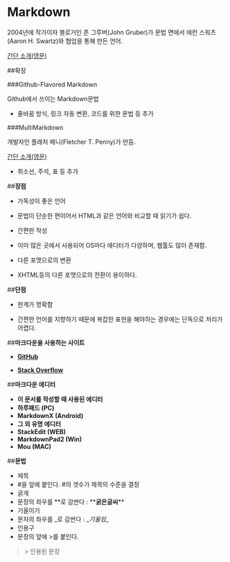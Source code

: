 # Markdown



2004년에 작가이자 블로거인 존 그루버(John Gruber)가 문법 면에서 에런 스워츠(Aaron H. Swartz)와 협업을 통해 만든 언어.

[간단 소개(영문)](http://daringfireball.net/projects/markdown/)





##확장

###Github-Flavored Markdown

Github에서 쓰이는 Markdown문법

- 줄바꿈 방식, 링크 자동 변환, 코드를 위한 문법 등 추가



###MultiMarkdown

개발자인 플래처 페니(Fletcher T. Penny)가 만듬.

[간단 소개(영문)](http://fletcherpenney.net/multimarkdown/)

- 취소선, 주석, 표 등 추가





##**장점**

- 가독성이 좋은 언어

 - 문법이 단순한 편이어서 HTML과 같은 언어와 비교할 때 읽기가 쉽다.



- 간편한 작성

 - 이미 많은 곳에서 사용되어 OS마다 에디터가 다양하며, 웹툴도 많이 존재함.

- 다른 포맷으로의 변환
 - XHTML등의 다른 포맷으로의 전환이 용이하다.



##**단점**

- 한계가 명확함

 - 간편한 언어를 지향하기 때문에 복잡한 표현을 해야하는 경우에는 단독으로 처리가 어렵다.





##**마크다운을 사용하는 사이트**

- **[GitHub](https://github.com/)**

- **[Stack Overflow](http://stackoverflow.com/)**

##**마크다운 에디터**
- **이 문서를 작성할 때 사용된 에디터**
 - **하루패드 (PC)**
 - **MarkdownX (Android)**
- **그 외 유명 에디터**
 - **StackEdit (WEB)**
 - **MarkdownPad2 (Win)**
 - **Mou (MAC)**

##**문법**
- 제목 
 - \#을 앞에 붙인다. \#의 갯수가 제목의 수준을 결정
- 굵게
 - 문장의 좌우를 \*\*로 감싼다 : \*\***굵은글씨**\*\*
- 기울이기
 - 문자의 좌우를 \_로 감싼다 : \__기울임_\_
- 인용구
 - 문장의 앞에 \>를 붙인다. 
> \> 인용된 문장
